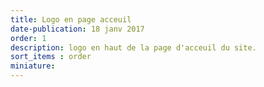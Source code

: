 ```yaml
---
title: Logo en page acceuil
date-publication: 18 janv 2017
order: 1
description: logo en haut de la page d'acceuil du site.
sort_items : order
miniature:
---
```


